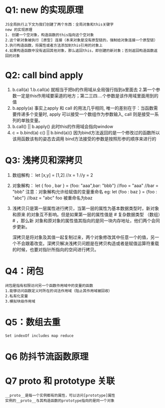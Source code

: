 # Q1: new 的实现原理
    JS全局执行上下文为我们创建了两个东西：全局对象和this关键字
    new 的实现原理
    1. 创建一个空对象，构造函数的this指向这个空对象
    2.这个新对象被执行 [原型] 连接（本来对象是没有原型链的，强制给对象连接一个原型链）
    3.执行构造函数，将属性或者方法添加到this引用的对象上
    4.如果构造函数中没有返回其他对象，那么返回this，即创建的新对象；否则返回构造函数返回的对象

# Q2: call bind apply
1. b.call(a)
    1.b.call(a) 就相当于把b的作用域从全局强行指到a里面去
    2.第一个参数一定是this作用域要渠道的地方；第二三四....个参数是该作用域里面用到的值
2. b.apply(a)
    事实上apply 和 call 的用法几乎相同,
    唯一的差别在于：当函数需要传递多个变量时,
    apply 可以接受一个数组作为参数输入, call 则是接受一系列的单独变量。
3. b.call() || b.apply() 此时this的作用域会指向window
4. c = b.bind(a)
    c()  || b.bind(a)()
    因为bind方法返回的是一个修改过的函数所以该用函数该有的姿态去调用
    bind方法接受的参数是按照形参的顺序来进行的

# Q3: 浅拷贝和深拷贝
1. 数组解构：
    let [x,y] = [1,2]
    //x = 1
    //y = 2
2. 对象解构：
    let { foo , bar } = {foo: "aaa",bar: "bbb"}
    //foo = "aaa"
    //bar = "bbb"
    注意：对象解构允许给赋值的变量重命名
    eg: let {foo : baz } = {foo : "abc"}
        //baz = "abc" foo 被重命名为baz
3. 浅拷贝只是第一层属性进行拷贝，当第一层的属性为基本数据类型时，新对象和原来     的对象互不影响。但是如果第一层的属性值是 # 复杂数据类型 （数组）# ，那么新     对象和原对象的属性值其指向的是同一块内存地址，他们两个会同步更新。
    
    深拷贝是将对象及其值一起复制过来，两个对象修改其中任意一个的值，另一个不会跟着改变。深拷贝解决浅拷贝问题是在拷贝构造或者是赋值运算符重载的时候，也要对指针所指向的空间进行拷贝。

# Q4：闭包
    闭包是指有权限访问另一个函数作用域中的变量的函数 
    1.能够访问函数定义时所在的词法作用域（阻止其作用域被回收）
    2.私有化变量
    3.模拟块级作用域

# Q5：数组去重
    Set indexOf includes map reduce

# Q6 防抖节流函数原理

# Q7 __proto__ 和 prototype 关联
    __proto__是每一个实例都有的属性，可以访问[prototype]属性
    实例的__proto__与其构造函数的prototype指向的是同一个对象
    
    





